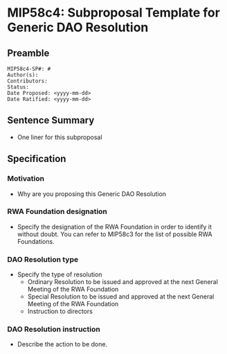  # MIP58c4: Subproposal Template for Generic DAO Resolution

## Preamble

```
MIP58c4-SP#: #
Author(s):
Contributors:
Status: 
Date Proposed: <yyyy-mm-dd>
Date Ratified: <yyyy-mm-dd>
```

## Sentence Summary

- One liner for this subproposal

## Specification

### Motivation

- Why are you proposing this Generic DAO Resolution

### RWA Foundation designation

- Specify the designation of the RWA Foundation in order to identify it without doubt. You can refer to MIP58c3 for the list of possible RWA Foundations.

### DAO Resolution type

- Specify the type of resolution
  - Ordinary Resolution to be issued and approved at the next General Meeting of the RWA Foundation 
  - Special Resolution to be issued and approved at the next General Meeting of the RWA Foundation
  - Instruction to directors

### DAO Resolution instruction

- Describe the action to be done.